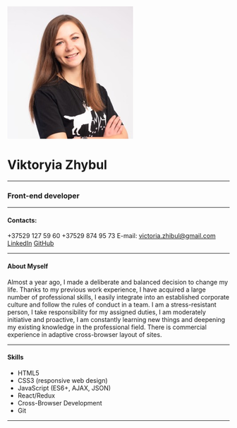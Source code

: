 ![Viktoryia Zhybul](https://github.com/ViktoriaZhibul/Test/blob/master/cv-zhybul.jpg?raw=true "")
# **Viktoryia Zhybul**
------------------------------------

### Front-end developer
------------------------------------

#### Contacts: 

+37529 127 59 60
+37529 874 95 73
E-mail: victoria.zhibul@gmail.com
[LinkedIn](linkedin.com/in/viktoryia-zhybul-269723251 "LinkedIn")
[GitHub](https://github.com/ViktoriaZhibul "GitHub")

-------------------------------------
#### About Myself

Almost a year ago, I made a deliberate and balanced decision to change my life. Thanks to my previous work experience, I have acquired a large number of professional skills, I easily integrate into an established corporate culture and follow the rules of conduct in a team. I am a stress-resistant person, I take responsibility for my assigned duties, I am moderately initiative and proactive, I am constantly learning new things and deepening my existing knowledge in the professional field.
There is commercial experience in adaptive cross-browser layout of sites.

-------------------------------------

#### Skills

+ HTML5
+ CSS3 (responsive web design)
+ JavaScript (ES6+, AJAX, JSON)
+ React/Redux 
+ Cross-Browser Development
+ Git

-------------------------------------

